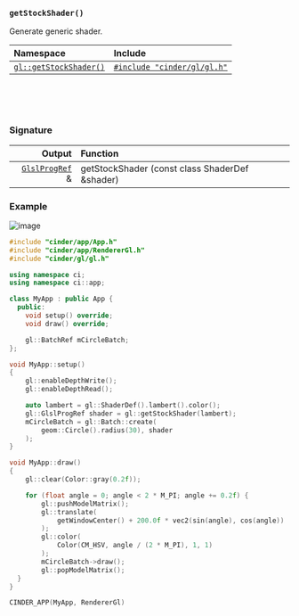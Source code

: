 ### `getStockShader()`

Generate generic shader.

| Namespace              | Include
|:-----------------------|:----------------
| [`gl::getStockShader()`] | [`#include "cinder/gl/gl.h"`]

[`gl::getStockShader()`]: https://libcinder.org/docs/branch/master/namespacecinder_1_1gl.html
[`#include "cinder/gl/gl.h"`]: https://github.com/cinder/Cinder/blob/master/include/cinder/gl/gl.h

<br>
<br>
<br>

### Signature

| Output        | Function
|--------------:|:-----------
| [`GlslProgRef`] & | getStockShader (const class ShaderDef &shader)

[`GlslProgRef`]: GlslProg.md

### Example

![image](https://cloud.githubusercontent.com/assets/2152766/14060039/a2b95e52-f313-11e5-81ef-cf9eade9120e.png)

```cpp
#include "cinder/app/App.h"
#include "cinder/app/RendererGl.h"
#include "cinder/gl/gl.h"

using namespace ci;
using namespace ci::app;

class MyApp : public App {
  public:
    void setup() override;
    void draw() override;

    gl::BatchRef mCircleBatch;
};

void MyApp::setup()
{
    gl::enableDepthWrite();
    gl::enableDepthRead();

    auto lambert = gl::ShaderDef().lambert().color();
    gl::GlslProgRef shader = gl::getStockShader(lambert);
    mCircleBatch = gl::Batch::create(
        geom::Circle().radius(30), shader
    );
}

void MyApp::draw()
{
    gl::clear(Color::gray(0.2f));

    for (float angle = 0; angle < 2 * M_PI; angle += 0.2f) {
        gl::pushModelMatrix();
        gl::translate(
            getWindowCenter() + 200.0f * vec2(sin(angle), cos(angle))
        );
        gl::color(
            Color(CM_HSV, angle / (2 * M_PI), 1, 1)
        );
        mCircleBatch->draw();
        gl::popModelMatrix();
  }
}

CINDER_APP(MyApp, RendererGl)
```
